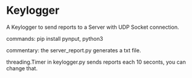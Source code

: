 # Keylogger
A Keylogger to send reports to a Server with UDP Socket connection.

commands: pip install pynput, python3

commentary: the server_report.py  generates a txt file.

threading.Timer in keylogger.py sends reports each 10 seconts, you can change that.
